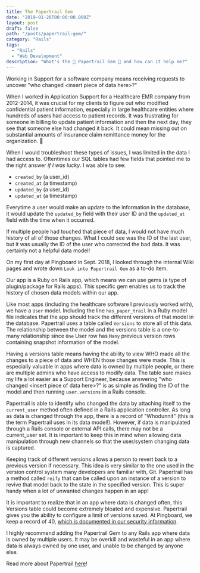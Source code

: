 ```yaml
---
title: The Papertrail Gem
date: "2019-01-28T00:00:00.000Z"
layout: post
draft: false
path: "/posts/papertrail-gem/"
category: "Rails"
tags:
  - "Rails"
  - "Web Development"
description: "What's the 📄 Papertrail Gem 💎 and how can it help me?"
---
```


Working in Support for a software company means receiving requests to uncover "who changed \<insert piece of data here\>?"

When I worked in Application Support for a Healthcare EMR company from 2012-2014, it was crucial for my clients to figure out who modified confidential patient information, especially in large healthcare entities where hundreds of users had access to patient records.  It was frustrating for someone in billing to update patient information and then the next day, they see that someone else had changed it back.  It could mean missing out on substantial amounts of insurance claim remittance money for the organization. 💸

When I would troubleshoot these types of issues, I was limited in the data I had access to.  Oftentimes our SQL tables had few fields that pointed me to the right answer _if I was lucky_.  I was able to see:
- `created_by` (a user_id)
- `created_at` (a timestamp)
- `updated_by` (a user_id)
- `updated_at` (a timestamp)

Everytime a user would make an update to the information in the database, it would update the `updated_by` field with their user ID and the `updated_at` field with the time when it occurred.

If multiple people had touched that piece of data, I would not have much history of all of those changes.  What I could see was the ID of the last user, but it was usually the ID of the user who corrected the bad data.  It was certainly not a helpful data model!

On my first day at Pingboard in Sept. 2018, I looked through the internal Wiki pages and wrote down `Look into Papertrail Gem` as a to-do item.

Our app is a Ruby on Rails app, which means we can use gems (a type of plugin/package for Rails apps).  This specific gem enables us to track the history of chosen data models within our app.

Like most apps (including the healthcare software I previously worked with), we have a `User` model.  Including the line `has_paper_trail` in a Ruby model file indicates that the app should track the different versions of that model in the database.  Papertrail uses a table called `Versions` to store all of this data.  The relationship between the model and the versions table is a one-to-many relationship since `One` User row has `Many` previous version rows containing snapshot information of the model.

Having a versions table means having the ability to view WHO made all the changes to a piece of data and WHEN those changes were made.  This is especially valuable in apps where data is owned by multiple people, or there are multiple admins who have access to modify data.  The table sure makes my life a lot easier as a Support Engineer, because answering "who changed \<insert piece of data here\>?" is as simple as finding the ID of the model and then running `user.versions` in a Rails console.

Papertrail is able to identify who changed the data by attaching itself to the `current_user` method often defined in a Rails application controller.  As long as data is changed through the app, there is a record of "Whodunnit" (this is the term Papertrail uses in its data model!).  However, if data is manipulated through a Rails console or external API calls, there may not be a current_user set.  It is important to keep this in mind when allowing data manipulation through new channels so that the user/system changing data is captured.

Keeping track of different versions allows a person to revert back to a previous version if necessary. This idea is very similar to the one used in the version control system many developers are familiar with, Git.  Papertrail has a method called `reify` that can be called upon an instance of a version to revive that model back to the state in the specified version. This is super handy when a lot of unwanted changes happen in an app!

It is important to realize that in an app where data is changed often, this Versions table could become extremely bloated and expensive.  Papertrail gives you the ability to configure a limit of versions saved.  At Pingboard, we keep a record of 40, [which is documented in our security information](https://pingboard.com/security).

I highly recommend adding the Papertrail Gem to any Rails app where data is owned by multiple users.  It may be overkill and wasteful in an app where data is always owned by one user, and unable to be changed by anyone else.

Read more about Papertrail [here](https://github.com/paper-trail-gem/paper_trail)!
